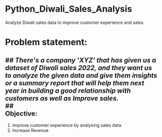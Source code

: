 # Python_Diwali_Sales_Analysis
Analyze Diwali sales data to improve customer experience and sales

# Problem statement:

*## There's a company 'XYZ' that has given us a dataset of Diwali sales 2022, and they want us to analyze the given data and give them insights or a summary report that will help them next year in building a good relationship with customers as well as Improve sales.<br> ##*
<br>
 Objective:
 ---
1. Improve customer experience by analysing sales data.<br>
2. Increase Revenue<br>
